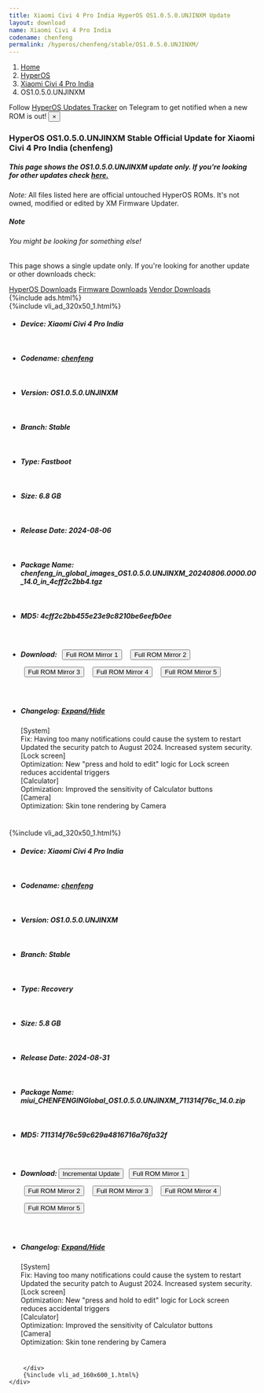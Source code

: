 ```yaml
---
title: Xiaomi Civi 4 Pro India HyperOS OS1.0.5.0.UNJINXM Update
layout: download
name: Xiaomi Civi 4 Pro India
codename: chenfeng
permalink: /hyperos/chenfeng/stable/OS1.0.5.0.UNJINXM/
---
```

<nav aria-label="breadcrumb">
    <ol class="breadcrumb">
        <li class="breadcrumb-item"><a href="/">Home</a></li>
        <li class="breadcrumb-item"><a href="/hyperos/">HyperOS</a></li>
        <li class="breadcrumb-item"><a href="/hyperos/chenfeng/">Xiaomi Civi 4 Pro India</a></li>
        <li class="breadcrumb-item active" aria-current="page">OS1.0.5.0.UNJINXM</li>
    </ol>
</nav>
<div class="alert alert-primary alert-dismissible fade show" role="alert">
    Follow <a href="https://t.me/MIUIUpdatesTracker" class="alert-link">HyperOS Updates Tracker</a> on Telegram to get
    notified when a new ROM is out!
    <button type="button" class="close" data-dismiss="alert" aria-label="Close">
        <span aria-hidden="true">&times;</span>
    </button>
</div>
<div class="col-12 mx-auto">
    <h3 class="title bg-light p-2 rounded">HyperOS OS1.0.5.0.UNJINXM Stable Official Update for Xiaomi Civi 4 Pro India (chenfeng)</h3>
    <h5>This page shows the OS1.0.5.0.UNJINXM update only. If you're looking for other updates check
        <a href="/hyperos/chenfeng/">here.</a></h5>
    <p><i>Note: </i>All files listed here are official untouched HyperOS ROMs.
        It's not owned, modified or edited by XM Firmware Updater.</p>
    <div class="card">
        <div class="card-body">
            <h5 class="card-title">Note</h5>
            <h6 class="card-subtitle mb-2 text-muted">You might be looking for something else!</h6>
            <p class="card-text">This page shows a single update only.
                If you're looking for another update or other downloads check:</p>
            <a href="/hyperos/" class="card-link">HyperOS Downloads</a>
            <a href="/firmware/" class="card-link">Firmware Downloads</a>
            <a href="/vendor/" class="card-link">Vendor Downloads</a>
        </div>
    </div>
    {%include ads.html%}
    <div class="row justify-content-center">
        <div class="col-10" id="downloads">
                    <div class="card card-body">
            {%include vli_ad_320x50_1.html%}
            <ul class="list-unstyled">
                <li style="padding-bottom: 10px;">
                    <h5><b>Device: </b>Xiaomi Civi 4 Pro India</h5>
                </li>
                <li style="padding-bottom: 10px;">
                    <h5><b>Codename: </b> <a href="/hyperos/chenfeng/" target="_blank">chenfeng</a> </h5>
                </li>
                <li style="padding-bottom: 10px;">
                    <h5><b>Version: </b>OS1.0.5.0.UNJINXM</h5>
                </li>
                <li style="padding-bottom: 10px;">
                    <h5><b>Branch: </b>Stable</h5>
                </li>
                <li style="padding-bottom: 10px;">
                    <h5><b>Type: </b>Fastboot</h5>
                </li>
                <li style="padding-bottom: 10px;">
                    <h5><b>Size: </b>6.8 GB</h5>
                </li>
                <li style="padding-bottom: 10px;">
                    <h5><b>Release Date: </b>2024-08-06</h5>
                </li>
                <li style="padding-bottom: 10px;">
                    <h5><b>Package Name: </b><span id="filename" class="text-dark">chenfeng_in_global_images_OS1.0.5.0.UNJINXM_20240806.0000.00_14.0_in_4cff2c2bb4.tgz</span></h5>
                </li>
                <li style="padding-bottom: 10px;">
                    <h5><b>MD5: </b><span id="md5" class="text-muted">4cff2c2bb455e23e9c8210be6eefb0ee</span></h5>
                </li>
                <li style="padding-bottom: 10px;">
                    <h5><b>Download: </b> <button type="button" id="download" class="btn btn-primary" style="margin: 7px;" onclick="window.open('https://cdnorg.d.miui.com/OS1.0.5.0.UNJINXM/chenfeng_in_global_images_OS1.0.5.0.UNJINXM_20240806.0000.00_14.0_in_4cff2c2bb4.tgz', '_blank');"><i class="fa fa-download"></i> Full ROM Mirror 1</button> <button type="button" id="download" class="btn btn-primary" style="margin: 7px;" onclick="window.open('https://bkt-sgp-miui-ota-update-alisgp.oss-ap-southeast-1.aliyuncs.com/OS1.0.5.0.UNJINXM/chenfeng_in_global_images_OS1.0.5.0.UNJINXM_20240806.0000.00_14.0_in_4cff2c2bb4.tgz', '_blank');"><i class="fa fa-download"></i> Full ROM Mirror 2</button> <button type="button" id="download" class="btn btn-primary" style="margin: 7px;" onclick="window.open('https://bn.d.miui.com/OS1.0.5.0.UNJINXM/chenfeng_in_global_images_OS1.0.5.0.UNJINXM_20240806.0000.00_14.0_in_4cff2c2bb4.tgz', '_blank');"><i class="fa fa-download"></i> Full ROM Mirror 3</button> <button type="button" id="download" class="btn btn-primary" style="margin: 7px;" onclick="window.open('https://bigota.d.miui.com/OS1.0.5.0.UNJINXM/chenfeng_in_global_images_OS1.0.5.0.UNJINXM_20240806.0000.00_14.0_in_4cff2c2bb4.tgz', '_blank');"><i class="fa fa-download"></i> Full ROM Mirror 4</button> <button type="button" id="download" class="btn btn-primary" style="margin: 7px;" onclick="window.open('https://hugeota.d.miui.com/OS1.0.5.0.UNJINXM/chenfeng_in_global_images_OS1.0.5.0.UNJINXM_20240806.0000.00_14.0_in_4cff2c2bb4.tgz', '_blank');"><i class="fa fa-download"></i> Full ROM Mirror 5</button></h5>
                </li>
                <li style="padding-bottom: 10px;">
                    <h5><b>Changelog: </b><a href="#chenfeng_1_changelog" data-toggle="collapse" role="button"
                            aria-expanded="false" aria-controls="chenfeng_1_changelog"> <i class="fa fa-arrow-down"
                                aria-hidden="true"></i> Expand/Hide</a></h5>
                    <div class="collapse" id="chenfeng_1_changelog">
                        <p id="changelog_text">[System]<br>Fix: Having too many notifications could cause the system to restart<br>Updated the security patch to August 2024. Increased system security.<br>[Lock screen]<br>Optimization: New "press and hold to edit" logic for Lock screen reduces accidental triggers<br>[Calculator]<br>Optimization: Improved the sensitivity of Calculator buttons<br>[Camera]<br>Optimization: Skin tone rendering by Camera</p>
                    </div>
                </li>
            </ul>
        </div>
        <div class="card card-body">
            {%include vli_ad_320x50_1.html%}
            <ul class="list-unstyled">
                <li style="padding-bottom: 10px;">
                    <h5><b>Device: </b>Xiaomi Civi 4 Pro India</h5>
                </li>
                <li style="padding-bottom: 10px;">
                    <h5><b>Codename: </b> <a href="/hyperos/chenfeng/" target="_blank">chenfeng</a> </h5>
                </li>
                <li style="padding-bottom: 10px;">
                    <h5><b>Version: </b>OS1.0.5.0.UNJINXM</h5>
                </li>
                <li style="padding-bottom: 10px;">
                    <h5><b>Branch: </b>Stable</h5>
                </li>
                <li style="padding-bottom: 10px;">
                    <h5><b>Type: </b>Recovery</h5>
                </li>
                <li style="padding-bottom: 10px;">
                    <h5><b>Size: </b>5.8 GB</h5>
                </li>
                <li style="padding-bottom: 10px;">
                    <h5><b>Release Date: </b>2024-08-31</h5>
                </li>
                <li style="padding-bottom: 10px;">
                    <h5><b>Package Name: </b><span id="filename" class="text-dark">miui_CHENFENGINGlobal_OS1.0.5.0.UNJINXM_711314f76c_14.0.zip</span></h5>
                </li>
                <li style="padding-bottom: 10px;">
                    <h5><b>MD5: </b><span id="md5" class="text-muted">711314f76c59c629a4816716a76fa32f</span></h5>
                </li>
                <li style="padding-bottom: 10px;">
                    <h5><b>Download: </b><button type="button" id="incremental_download" class="btn btn-warning" onclick="window.open('https://bigota.d.miui.com/OS1.0.5.0.UNJINXM/miui-blockota-chenfeng_in_global-OS1.0.4.0.UNJINXM-OS1.0.5.0.UNJINXM-6c6db2beba-14.0.zip', '_blank');"><i class="fa fa-download"></i> Incremental Update</button> <button type="button" id="download" class="btn btn-primary" style="margin: 7px;" onclick="window.open('https://cdnorg.d.miui.com/OS1.0.5.0.UNJINXM/miui_CHENFENGINGlobal_OS1.0.5.0.UNJINXM_711314f76c_14.0.zip', '_blank');"><i class="fa fa-download"></i> Full ROM Mirror 1</button> <button type="button" id="download" class="btn btn-primary" style="margin: 7px;" onclick="window.open('https://bkt-sgp-miui-ota-update-alisgp.oss-ap-southeast-1.aliyuncs.com/OS1.0.5.0.UNJINXM/miui_CHENFENGINGlobal_OS1.0.5.0.UNJINXM_711314f76c_14.0.zip', '_blank');"><i class="fa fa-download"></i> Full ROM Mirror 2</button> <button type="button" id="download" class="btn btn-primary" style="margin: 7px;" onclick="window.open('https://bn.d.miui.com/OS1.0.5.0.UNJINXM/miui_CHENFENGINGlobal_OS1.0.5.0.UNJINXM_711314f76c_14.0.zip', '_blank');"><i class="fa fa-download"></i> Full ROM Mirror 3</button> <button type="button" id="download" class="btn btn-primary" style="margin: 7px;" onclick="window.open('https://bigota.d.miui.com/OS1.0.5.0.UNJINXM/miui_CHENFENGINGlobal_OS1.0.5.0.UNJINXM_711314f76c_14.0.zip', '_blank');"><i class="fa fa-download"></i> Full ROM Mirror 4</button> <button type="button" id="download" class="btn btn-primary" style="margin: 7px;" onclick="window.open('https://hugeota.d.miui.com/OS1.0.5.0.UNJINXM/miui_CHENFENGINGlobal_OS1.0.5.0.UNJINXM_711314f76c_14.0.zip', '_blank');"><i class="fa fa-download"></i> Full ROM Mirror 5</button></h5>
                </li>
                <li style="padding-bottom: 10px;">
                    <h5><b>Changelog: </b><a href="#chenfeng_2_changelog" data-toggle="collapse" role="button"
                            aria-expanded="false" aria-controls="chenfeng_2_changelog"> <i class="fa fa-arrow-down"
                                aria-hidden="true"></i> Expand/Hide</a></h5>
                    <div class="collapse" id="chenfeng_2_changelog">
                        <p id="changelog_text">[System]<br>Fix: Having too many notifications could cause the system to restart<br>Updated the security patch to August 2024. Increased system security.<br>[Lock screen]<br>Optimization: New "press and hold to edit" logic for Lock screen reduces accidental triggers<br>[Calculator]<br>Optimization: Improved the sensitivity of Calculator buttons<br>[Camera]<br>Optimization: Skin tone rendering by Camera</p>
                    </div>
                </li>
            </ul>
        </div>

        </div>
        {%include vli_ad_160x600_1.html%}
    </div>
</div>
